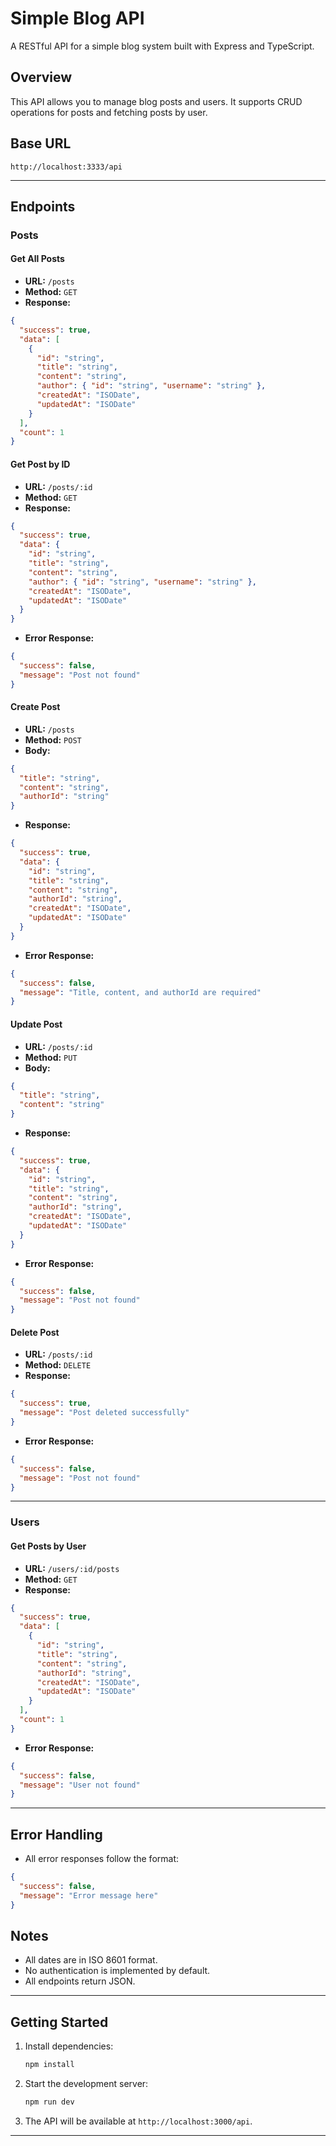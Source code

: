 # Simple Blog API

A RESTful API for a simple blog system built with Express and TypeScript.

## Overview
This API allows you to manage blog posts and users. It supports CRUD operations for posts and fetching posts by user.

## Base URL
```
http://localhost:3333/api
```

---

## Endpoints

### Posts

#### Get All Posts
- **URL:** `/posts`
- **Method:** `GET`
- **Response:**
```json
{
  "success": true,
  "data": [
    {
      "id": "string",
      "title": "string",
      "content": "string",
      "author": { "id": "string", "username": "string" },
      "createdAt": "ISODate",
      "updatedAt": "ISODate"
    }
  ],
  "count": 1
}
```

#### Get Post by ID
- **URL:** `/posts/:id`
- **Method:** `GET`
- **Response:**
```json
{
  "success": true,
  "data": {
    "id": "string",
    "title": "string",
    "content": "string",
    "author": { "id": "string", "username": "string" },
    "createdAt": "ISODate",
    "updatedAt": "ISODate"
  }
}
```
- **Error Response:**
```json
{
  "success": false,
  "message": "Post not found"
}
```

#### Create Post
- **URL:** `/posts`
- **Method:** `POST`
- **Body:**
```json
{
  "title": "string",
  "content": "string",
  "authorId": "string"
}
```
- **Response:**
```json
{
  "success": true,
  "data": {
    "id": "string",
    "title": "string",
    "content": "string",
    "authorId": "string",
    "createdAt": "ISODate",
    "updatedAt": "ISODate"
  }
}
```
- **Error Response:**
```json
{
  "success": false,
  "message": "Title, content, and authorId are required"
}
```

#### Update Post
- **URL:** `/posts/:id`
- **Method:** `PUT`
- **Body:**
```json
{
  "title": "string",
  "content": "string"
}
```
- **Response:**
```json
{
  "success": true,
  "data": {
    "id": "string",
    "title": "string",
    "content": "string",
    "authorId": "string",
    "createdAt": "ISODate",
    "updatedAt": "ISODate"
  }
}
```
- **Error Response:**
```json
{
  "success": false,
  "message": "Post not found"
}
```

#### Delete Post
- **URL:** `/posts/:id`
- **Method:** `DELETE`
- **Response:**
```json
{
  "success": true,
  "message": "Post deleted successfully"
}
```
- **Error Response:**
```json
{
  "success": false,
  "message": "Post not found"
}
```

---

### Users

#### Get Posts by User
- **URL:** `/users/:id/posts`
- **Method:** `GET`
- **Response:**
```json
{
  "success": true,
  "data": [
    {
      "id": "string",
      "title": "string",
      "content": "string",
      "authorId": "string",
      "createdAt": "ISODate",
      "updatedAt": "ISODate"
    }
  ],
  "count": 1
}
```
- **Error Response:**
```json
{
  "success": false,
  "message": "User not found"
}
```

---

## Error Handling
- All error responses follow the format:
```json
{
  "success": false,
  "message": "Error message here"
}
```

## Notes
- All dates are in ISO 8601 format.
- No authentication is implemented by default.
- All endpoints return JSON.

---

## Getting Started
1. Install dependencies:
   ```sh
   npm install
   ```
2. Start the development server:
   ```sh
   npm run dev
   ```
3. The API will be available at `http://localhost:3000/api`.

---
